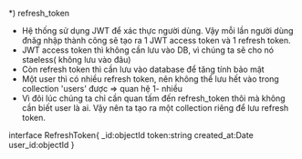 *) refresh_token
- Hệ thống sử dụng JWT để xác thực người dùng. Vậy mỗi lần người dùng đnăg nhập thành công sẽ tạo ra 1 JWT access token và 1 refresh token.
- JWT access token thì không cần lưu vào DB, vì chúng ta sẽ cho nó staeless( không lưu vào đâu)
- Còn refresh token thì cần lưu vào database để tăng tính bảo mật
- Một user thì có nhiều refresh token, nên không thể lưu hết vào trong collection 'users' được => quan hệ 1- nhiều
- Vì đôi lúc chúng ta chỉ cần quan tấm đến refresh_token thôi mà không cần biết user là ai. Vậy nên ta tạo ra một collection riêng để lưu refresh token.


interface RefreshToken{
    _id:objectId
    token:string
    created_at:Date
    user_id:objectId
}
